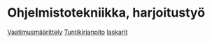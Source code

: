 # Ohjelmistotekniikka, harjoitustyö

[Vaatimusmäärittely](./dokumentaatio/vaatimusmaarittely.md)
[Tuntikirjanpito](./dokumentaatio/tuntikirjanpito.md)
[laskarit](./laskarit)
